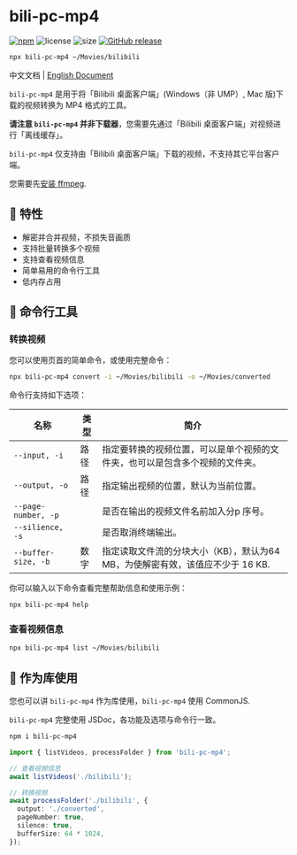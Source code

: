 # bili-pc-mp4

[![npm](https://img.shields.io/npm/v/bili-pc-mp4.svg?style=flat-square)](https://www.npmjs.com/package/bili-pc-mp4)
![license](https://img.shields.io/npm/l/bili-pc-mp4.svg?style=flat-square)
![size](https://img.shields.io/github/repo-size/yinyanfr/bili-pc-mp4?style=flat-square)
[![GitHub release](https://img.shields.io/github/release/yinyanfr/bili-pc-mp4.svg?style=flat-square)](https://github.com/yinyanfr/bili-pc-mp4/releases/latest)

```bash
npx bili-pc-mp4 ~/Movies/bilibili
```

中文文档 | [English Document](./docs/README.en.md)

`bili-pc-mp4` 是用于将「Bilibili 桌面客户端」(Windows（非 UMP）, Mac 版)下载的视频转换为 MP4 格式的工具。

**请注意 `bili-pc-mp4` 并非下载器**，您需要先通过「Bilibili 桌面客户端」对视频进行「离线缓存」。

`bili-pc-mp4` 仅支持由「Bilibili 桌面客户端」下载的视频，不支持其它平台客户端。

您需要先[安装 ffmpeg](./docs/ffmpeg.md).

## :star2: 特性

- 解密并合并视频，不损失音画质
- 支持批量转换多个视频
- 支持查看视频信息
- 简单易用的命令行工具
- 低内存占用

## :wrench: 命令行工具

### 转换视频

您可以使用页首的简单命令，或使用完整命令：

```bash
npx bili-pc-mp4 convert -i ~/Movies/bilibili -o ~/Movies/converted
```

命令行支持如下选项：

| 名称                | 类型 | 简介                                                                           |
| ------------------- | ---- | ------------------------------------------------------------------------------ |
| `--input, -i`       | 路径 | 指定要转换的视频位置，可以是单个视频的文件夹，也可以是包含多个视频的文件夹。   |
| `--output, -o`      | 路径 | 指定输出视频的位置，默认为当前位置。                                           |
| `--page-number, -p` |      | 是否在输出的视频文件名前加入分p 序号。                                         |
| `--silience, -s`    |      | 是否取消终端输出。                                                             |
| `--buffer-size, -b` | 数字 | 指定读取文件流的分块大小（KB），默认为64 MB，为使解密有效，该值应不少于 16 KB. |

你可以输入以下命令查看完整帮助信息和使用示例：

```bash
npx bili-pc-mp4 help
```

### 查看视频信息

```bash
npx bili-pc-mp4 list ~/Movies/bilibili
```

## :book: 作为库使用

您也可以讲 `bili-pc-mp4` 作为库使用，`bili-pc-mp4` 使用 CommonJS.

`bili-pc-mp4` 完整使用 JSDoc，各功能及选项与命令行一致。

```bash
npm i bili-pc-mp4
```

```typescript
import { listVideos, processFolder } from 'bili-pc-mp4';

// 查看视频信息
await listVideos('./bilibili');

// 转换视频
await processFolder('./bilibili', {
  output: './converted',
  pageNumber: true,
  silence: true,
  bufferSize: 64 * 1024,
});
```
